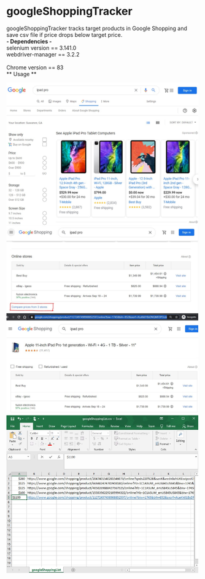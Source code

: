 # googleShoppingTracker
googleShoppingTracker tracks target products in Google Shopping and save csv file if price drops below target price.
<br>
**- Dependencies -** <br>
selenium version == 3.141.0 <br>
webdriver-manager == 3.2.2 <br>
<br>
Chrome version == 83 
<br>
** Usage ** <br>

<img src="Screenshots/Screenshot1.jpg"  width="500">

<img src="Screenshots/Screenshot2.jpg"  width="500">

<img src="Screenshots/Screenshot3.jpg"  width="500">

<img src="Screenshots/Screenshot4.jpg"  width="500">
